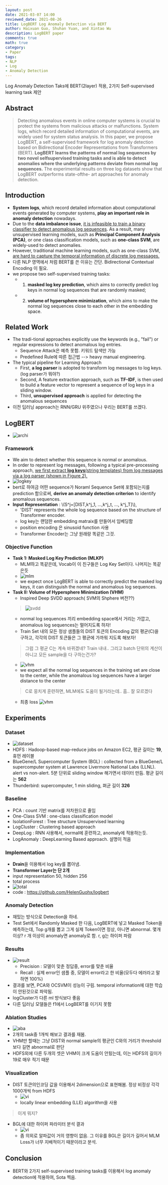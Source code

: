 ```yaml
---
layout: post
date: 2021-03-07 14:00
reviewed_date: 2021-08-26
title: LogBERT Log Anomaly Detection via BERT
author: Haixuan Guo, Shuhan Yuan, and Xintao Wu
description: LogBERT paper
comments: true
math: true
category: 
- Paper
tags:
- NLP
- Log
- Anomaly Detection
---
```


Log Anomaly Detection Taks에 BERT(2layer) 적용, 2가지 Self-supervised learning task 제안
 <!--more-->

## Abstract
> Detecting anomalous events in online computer systems is crucial to protect the systems from malicious attacks or malfunctions. System logs, which record detailed information of computational events, are widely used for system status analysis. In this paper, we propose LogBERT, a self-supervised framework for log anomaly detection based on Bidirectional Encoder Representations from Transformers (BERT). **LogBERT learns the patterns of normal log sequences by two novel selfsupervised training tasks and is able to detect anomalies where the underlying patterns deviate from normal log sequences.** The experimental results on three log datasets show that LogBERT outperforms state-ofthe- art approaches for anomaly detection.

##  Introduction
- **System logs**, which record detailed information about computational events generated by computer systems, **play an important role in anomaly detection** nowadays.
- Due to the **data imbalance issue**, <u>it is infeasible to train a binary classifier to detect anomalous log sequences</u>. As a result, many unsupervised learning models, such as **Principal Component Analysis (PCA)**, or one class classification models, such as **one-class SVM**, are widely-used to detect anomalies.
- However, traditional machine learning models, such as one-class SVM, <u>are hard to capture the temporal information of discrete log messages.</u>
- 다른 NLP 영역에서 처럼 BERT를 쓴 이유는 간단. Bidirectional Contextual Encoding 이 필요.
- we propose two self-supervised training tasks: 
  - 1) **masked log key prediction**, which aims to correctly predict log keys in normal log sequences that are randomly masked; 
  - 2) **volume of hypersphere minimization**, which aims to make the normal log sequences close to each other in the embedding space.

##  Related Work
- The tradi-tional approaches explicitly use the keywords (e.g., "fail") or regular expressions to detect anomalous log entries.
  - Sequence Attack은 예측 못함. 키워드 탐색만 가능
  - Predefined Rule에 따른 접근법 --> heavy manual engineering.
- The typical pipeline for Learning Approach
  - First, **a log parser** is adopted to transform log messages to log keys. (log parser가 뭐야?)
  - Second, A feature extraction approach, such as **TF-IDF**, is then used to build a feature vector to represent a sequence of log keys in a sliding window.
  - Third, **unsupervised approach** is applied for detecting the anomalous sequences
- 이전 딥러닝 approach는 RNN/GRU 위주였으나 우리는 BERT를 쓰겠다.

## LogBERT 
- ![archi](/assets/img/logbert1.png)
### Framework
- We aim to detect whether this sequence is normal or anomalous.
- In order to represent log messages, following a typical pre-processing approach, <u>we first extract <strong>log keys</strong>(string templates) from log messages via a log parser (shown in Figure 2).</u>
- ![logkey](/assets/img/logbert2.png)
- bert로 하여금 어떤 sequence가 Noraml Sequence Set에 포함되는지를 prediction 함으로써, **derive an anomaly detection criterion** to identify anomalous sequences.
- **Input Representation** : \\(S^j=[DIST,k^j_1, ...,k^j_t, ..., k^j_T]\\), 
  - <span class='my_highlight'> 'DIST' represents the whole log sequence based on the structure of Transformer encoder.</span>
  - log key는 랜덤한 embedding matraix를 만들어서 임베딩함
  - position encoding 은 sinusoid function 사용
  - Transformer Encoder는 그냥 원래랑 똑같은 그것.

### Objective Function
- **Task 1: Masked Log Key Prediction (MLKP)** 
  - MLM하고 똑같은데, Vocab이 이 친구들은 Log Key Set이다. 나머지는 똑같은듯
  - ![mlm](/assets/img/logbert3.png)
  - we expect once LogBERT is able to correctly predict the masked log keys, it can distinguish the normal and anomalous log sequences.
- **Task II: Volume of Hypersphere Minimization (VHM)**
  - Inspired Deep SVDD approach( SVM의 Shphere 버전??)
  > ![svdd](/assets/img/svdd.jfif)
  - normal log sequences 끼리 embedding space에서 거리는 가깝고, anomalous log sequences는 멀어지도록 하자!
  - Train Set 내의 모든 정상 샘플들의 DIST 토큰의 Encoding 값의 평균(C)을 구하고, 각각의 DIST 토큰들은 그 평균에 가까워 지도록 해보자!
  > 그럼 그 평균 C는 계속 바뀌겠네? Train 내내.. 그리고 batch 단위의 계산이 아니고 모든 sample을 다 구하는건가?
  - ![vhm](/assets/img/logbert4.png)
  - we expect all the normal log sequences in the training set are close to the center, while the anomalous log sequences have a larger distance to the center
  > C로 뭉치게 훈련하면, MLM에도 도움이 될거라는데.. 흠.. 잘 모르겠다
  - 최종 loss ![vhm](/assets/img/logbert5.png)

## Experiments
### Dataset
- ![dataset](/assets/img/logbert6.png)
- HDFS : Hadoop-based map-reduce jobs on Amazon EC2, 평균 길이는 **19**, 휴먼 레이블
- BlueGene/L Supercomputer System (BGL) : collected from a BlueGene/L supercomputer system at Lawrence Livermore National Labs (LLNL). alert vs non-alert. 5분 단위로 sliding window 해가면서 데이터 만듬. 평균 길이는 **562**
- Thunderbird: supercomputer, 1 min sliding, 펴균 길이 **326**
### Baseline
- PCA : count 기반 matrix를 저차원으로 줄임
- One-Class SVM : one-class classification model
- IsolationForest : Tree structure Unsupervised learning
- LogCluster : Clustering based approach
- DeepLog : RNN 사용해서, normal에 훈련하고, anomaly에 적용하는듯.
- LogAnomaly : DeepLearning Based approach. 설명이 적음

### Implementation
- **Drain**을 이용해서 log key를 뽑아냄.
- **Transformer Layer는 단 2개**
- input representation 50, hidden 256
- total process
- ![total](/assets/img/logbert7.png)
- code : https://github.com/HelenGuohx/logbert

### Anomaly Detection
- 재밌는 방식으로 Detection을 하네.
- Test Set에서 Randomly Masked 한 다음, LogBERT에 넣고 Masked Token을 예측하는데, Top g개를 뽑고 그게 실제 Token이면 정상, 아니면 abnormal. 몇개 이상? r 개 이상이 anomaly면 anomaly로 함. r, g는 하이퍼 파람

### Results
- ![result](/assets/img/logbert8.png)
  - Precision : 모델이 맞춘 정답중, error를 맞춘 비율
  - Recall : 실제 error인 샘플 중, 모델이 error라고 한 비율(모두다 에러라고 말하면 100%)
- 결과를 보면, PCA와 OCSVM이 성능이 구림. temporal information에 대한 학습이 안된것으로 파악됨.
- logCluster가 다른 ml 방식보다 좋음
- 다른 딥러닝 모델들은 f1에서 LogBERT를 이기지 못함

### Ablation Studies
- ![aba](/assets/img/logbert9.png)
- 2개의 task중 1개씩 해보고 결과를 재봄.
- VHM만 할때는 그냥 DIST와 normal sample의 평균인 C와의 거리가 threshold보다 길면 abnormal로 판단
- HDFS외에 다른 두개의 셋은 VHM이 크게 도움이 안됬는데, 이는 HDFS의 길이가 19로 매우 적기 때문

### Visualization
- DIST 토큰의인코딩 값을 이용해서 2dimension으로 표현해봄. 정상 비정상 각각 1000개씩 from HDFS
  - ![vi](/assets/img/logbert10.png)
  - locally linear embedding (LLE) algorithm을 사용
> 이게 뭐지?
- BGL에 대한 하이퍼 파라미터 분석 결과
  - ![vi](/assets/img/logbert11.png)
  - 좀 의외로 알파값이 거의 영향이 없음. 그 이유를 BGL은 길이가 길어서 MLM Loss가 너무 지배적이기 때문이라고 분석.

## Conclusion
- BERT와 2가지 self-supervised training tasks를 이용해서 log anomaly detection에 적용하여, Sota 찍음.